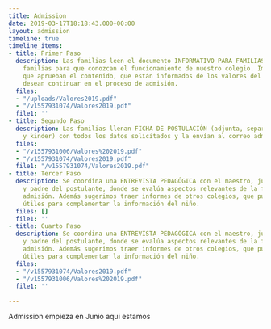 ```yaml
---
title: Admission
date: 2019-03-17T18:18:43.000+00:00
layout: admission
timeline: true
timeline_items:
- title: Primer Paso
  description: Las familias leen el documento INFORMATIVO PARA FAMILIAS (adjunto)
    familias para que conozcan el funcionamiento de nuestro colegio. Importante señalar
    que aprueban el contenido, que están informados de los valores del colegio y si
    desean continuar en el proceso de admisión.
  files:
  - "/uploads/Valores2019.pdf"
  - "/v1557931074/Valores2019.pdf"
  file1: ''
- title: Segundo Paso
  description: Las familias llenan FICHA DE POSTULACIÓN (adjunta, separar en básica
    y kinder) con todos los datos solicitados y la envían al correo admision@waldorfpucon.org
  files:
  - "/v1557931006/Valores%202019.pdf"
  - "/v1557931074/Valores2019.pdf"
  file1: "/v1557931074/Valores2019.pdf"
- title: Tercer Paso
  description: Se coordina una ENTREVISTA PEDAGÓGICA con el maestro, junto a la madre
    y padre del postulante, donde se evalúa aspectos relevantes de la familia para
    admisión. Además sugerimos traer informes de otros colegios, que puedan sernos
    útiles para complementar la información del niño.
  files: []
  file1: ''
- title: Cuarto Paso
  description: Se coordina una ENTREVISTA PEDAGÓGICA con el maestro, junto a la madre
    y padre del postulante, donde se evalúa aspectos relevantes de la familia para
    admisión. Además sugerimos traer informes de otros colegios, que puedan sernos
    útiles para complementar la información del niño.
  files:
  - "/v1557931074/Valores2019.pdf"
  - "/v1557931006/Valores%202019.pdf"
  file1: ''

---
```

Admission empieza en Junio aqui estamos